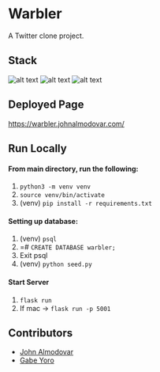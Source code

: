 # Warbler

A Twitter clone project.

## Stack

![alt text](https://img.shields.io/badge/Python-3776AB?style=for-the-badge&logo=python&logoColor=white)
![alt text](https://img.shields.io/badge/Flask-000000?style=for-the-badge&logo=flask&logoColor=white)
![alt text](https://img.shields.io/badge/PostgreSQL-316192?style=for-the-badge&logo=postgresql&logoColor=white)

## Deployed Page

https://warbler.johnalmodovar.com/

## Run Locally

#### From main directory, run the following:
1. `python3 -m venv venv`
2. `source venv/bin/activate`
3. (venv) `pip install -r requirements.txt`

#### Setting up database:
1. (venv) `psql`
2. =# `CREATE DATABASE warbler;`
3. Exit psql
4. (venv) `python seed.py`

#### Start Server
1. `flask run`
2. If mac -> `flask run -p 5001`

## Contributors

- [John Almodovar](https://github.com/johnalmodovar)
- [Gabe Yoro](https://github.com/gabeyoro)
